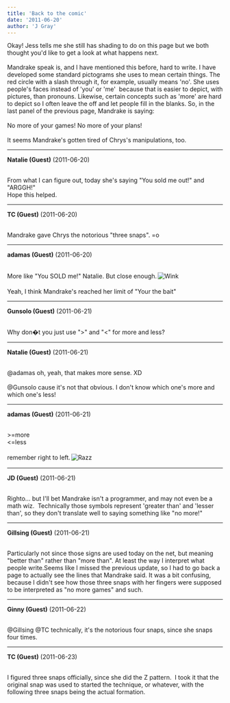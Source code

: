```yaml
---
title: 'Back to the comic'
date: '2011-06-20'
author: 'J Gray'
---
```


Okay! Jess tells me she still has shading to do on this page but we both thought you'd like to get a look at what happens next.<br><br>Mandrake speak is, and I have mentioned this before, hard to write. I have developed some standard pictograms she uses to mean certain things. The red circle with a slash through it, for example, usually means 'no'. She uses people's faces instead of 'you' or 'me'&nbsp; because that is easier to depict, with pictures, than pronouns. Likewise, certain concepts such as 'more' are hard to depict so I often leave the off and let people fill in the blanks. So, in the last panel of the previous page, Mandrake is saying:<br><br>No more of your games! No more of your plans!<br><br>It seems Mandrake's gotten tired of Chrys's manipulations, too.<br>

---
**Natalie (Guest)** (2011-06-20)

<br> From what I can figure out, today she's saying "You sold me out!" and "ARGGH!"<br>Hope this helped.<br>

---
**TC (Guest)** (2011-06-20)

<br> Mandrake gave Chrys the notorious "three snaps". =o<br>

---
**adamas (Guest)** (2011-06-20)

<br> More like "You SOLD me!" Natalie. But close enough.<img alt=" Wink " src="/smilies/wink1.gif" border="0" hspace="2" vspace="2"><br><br>Yeah, I think Mandrake's reached her limit of "Your the bait"<br>

---
**Gunsolo (Guest)** (2011-06-21)

<br> Why don�t you just use "&gt;" and "&lt;" for more and less?<br>

---
**Natalie (Guest)** (2011-06-21)

<br> @adamas oh, yeah, that makes more sense. XD<br><br>@Gunsolo cause it's not that obvious. I don't know which one's more and which one's less!<br>

---
**adamas (Guest)** (2011-06-21)

<br> &gt;=more<br>&lt;=less<br><br>remember right to left.<img alt=" Razz " src="/smilies/razz.gif" border="0" hspace="2" vspace="2"><br>

---
**JD (Guest)** (2011-06-21)

<br> Righto... but I'll bet Mandrake isn't a programmer, and may not even be a math wiz.&nbsp; Technically those symbols represent 'greater than' and 'lesser than', so they don't translate well to saying something like "no more!"<br>

---
**Gillsing (Guest)** (2011-06-21)

<br>Particularly not since those signs are used today on the net, but meaning "better than" rather than "more than". At least the way I interpret what people write.Seems like I missed the previous update, so I had to go back a page to actually see the lines that Mandrake said. It was a bit confusing, because I didn't see how those three snaps with her fingers were supposed to be interpreted as "no more games" and such.

---
**Ginny (Guest)** (2011-06-22)

<br> @Gillsing @TC technically, it's the notorious four snaps, since she snaps four times.<br>

---
**TC (Guest)** (2011-06-23)

<br> I figured three snaps officially, since she did the Z pattern.&nbsp; I took it that the original snap was used to started the technique, or whatever, with the following three snaps being the actual formation.<br>

